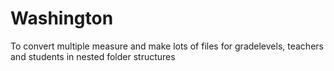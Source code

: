 # Washington
To convert multiple measure and make lots of files for gradelevels, teachers and students in nested folder structures

